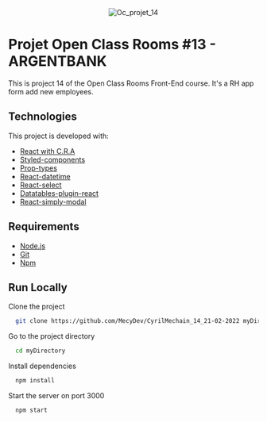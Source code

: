 <div align="center" id="top"> 
  <img src="https://user-images.githubusercontent.com/29403923/163836842-7c57179b-19be-467c-869b-c3cc81c2a18a.png" alt="Oc_projet_14" />
</div>

# Projet Open Class Rooms #13 - ARGENTBANK

This is project 14 of the Open Class Rooms Front-End course. It's a RH app form add new employees.

## Technologies

This project is developed with:

- [React with C.R.A](https://pt-br.reactjs.org/)
- [Styled-components](https://styled-components.com/)
- [Prop-types](https://www.npmjs.com/package/prop-types)
- [React-datetime](https://www.npmjs.com/package/react-datetime)
- [React-select](https://react-select.com/home)
- [Datatables-plugin-react](https://www.npmjs.com/package/datatables-plugin-react/v/1.8.1)
- [React-simply-modal](https://www.npmjs.com/package/react-simply-modal)

## Requirements

- [Node.js](https://nodejs.org/en/)
- [Git](https://git-scm.com/)
- [Npm](https://www.npmjs.com/)

## Run Locally

Clone the project

```bash
  git clone https://github.com/MecyDev/CyrilMechain_14_21-02-2022 myDirectory
```

Go to the project directory

```bash
  cd myDirectory
```

Install dependencies

```bash
  npm install
```

Start the server on port 3000

```bash
  npm start
```
